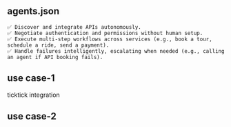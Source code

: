 ## agents.json

    ✅ Discover and integrate APIs autonomously.
    ✅ Negotiate authentication and permissions without human setup.
    ✅ Execute multi-step workflows across services (e.g., book a tour, schedule a ride, send a payment).
    ✅ Handle failures intelligently, escalating when needed (e.g., calling an agent if API booking fails).

## use case-1

ticktick integration

## use case-2



